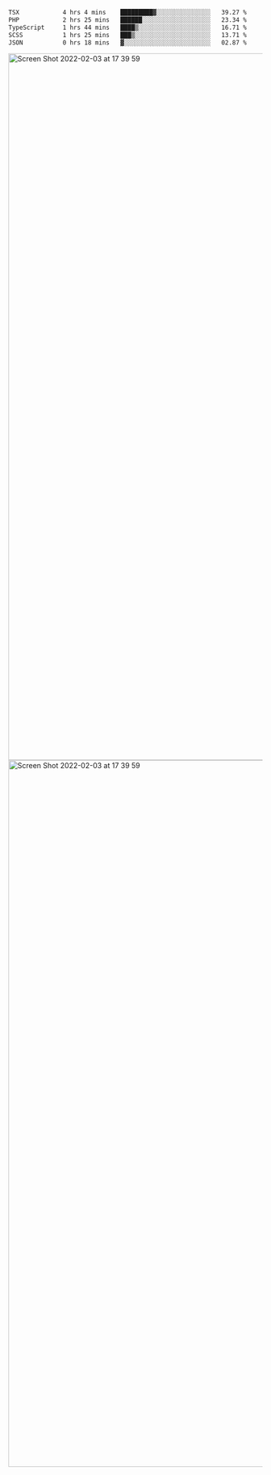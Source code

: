 <!--START_SECTION:waka-->

```txt
TSX            4 hrs 4 mins    █████████▓░░░░░░░░░░░░░░░   39.27 %
PHP            2 hrs 25 mins   ██████░░░░░░░░░░░░░░░░░░░   23.34 %
TypeScript     1 hrs 44 mins   ████▒░░░░░░░░░░░░░░░░░░░░   16.71 %
SCSS           1 hrs 25 mins   ███▒░░░░░░░░░░░░░░░░░░░░░   13.71 %
JSON           0 hrs 18 mins   ▓░░░░░░░░░░░░░░░░░░░░░░░░   02.87 %
```

<!--END_SECTION:waka-->

<img width="1400" alt="Screen Shot 2022-02-03 at 17 39 59" src="https://user-images.githubusercontent.com/45716542/152387304-f2b60485-53a6-4f4b-a818-5cefb1b0c0ae.png">
<img width="1400" alt="Screen Shot 2022-02-03 at 17 39 59" src="https://user-images.githubusercontent.com/45716542/152387273-ea5cdf21-2a45-44da-8bef-00c1763b1d42.png">
